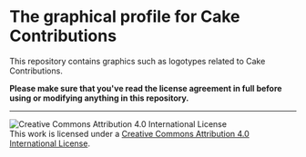# The graphical profile for Cake Contributions

This repository contains graphics such as logotypes related to Cake Contributions.

**Please make sure that you've read the license agreement in full before using or modifying anything in this repository.**

---

![Creative Commons Attribution 4.0 International License](https://i.creativecommons.org/l/by/4.0/88x31.png)  
This work is licensed under a [Creative Commons Attribution 4.0 International License](http://creativecommons.org/licenses/by/4.0/).